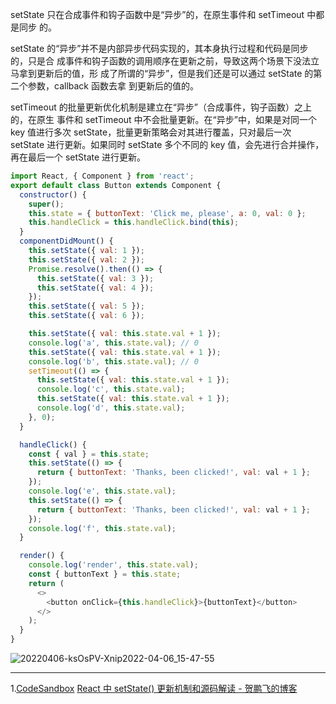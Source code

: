 setState 只在合成事件和钩子函数中是“异步”的，在原生事件和 setTimeout 中都是同步
的。

setState 的“异步”并不是内部异步代码实现的，其本身执行过程和代码是同步的，只是合
成事件和钩子函数的调用顺序在更新之前，导致这两个场景下没法立马拿到更新后的值，形
成了所谓的“异步”，但是我们还是可以通过 setState 的第二个参数，callback 函数去拿
到更新后的值的。

setTimeout 的批量更新优化机制是建立在“异步”（合成事件，钩子函数）之上的，在原生
事件和 setTimeout 中不会批量更新。在“异步”中，如果是对同一个 key 值进行多次
setState，批量更新策略会对其进行覆盖，只对最后一次 setState 进行更新。如果同时
setState 多个不同的 key 值，会先进行合并操作，再在最后一个 setState 进行更新。

```javascript
import React, { Component } from 'react';
export default class Button extends Component {
  constructor() {
    super();
    this.state = { buttonText: 'Click me, please', a: 0, val: 0 };
    this.handleClick = this.handleClick.bind(this);
  }
  componentDidMount() {
    this.setState({ val: 1 });
    this.setState({ val: 2 });
    Promise.resolve().then(() => {
      this.setState({ val: 3 });
      this.setState({ val: 4 });
    });
    this.setState({ val: 5 });
    this.setState({ val: 6 });

    this.setState({ val: this.state.val + 1 });
    console.log('a', this.state.val); // 0
    this.setState({ val: this.state.val + 1 });
    console.log('b', this.state.val); // 0
    setTimeout(() => {
      this.setState({ val: this.state.val + 1 });
      console.log('c', this.state.val);
      this.setState({ val: this.state.val + 1 });
      console.log('d', this.state.val);
    }, 0);
  }

  handleClick() {
    const { val } = this.state;
    this.setState(() => {
      return { buttonText: 'Thanks, been clicked!', val: val + 1 };
    });
    console.log('e', this.state.val);
    this.setState(() => {
      return { buttonText: 'Thanks, been clicked!', val: val + 1 };
    });
    console.log('f', this.state.val);
  }

  render() {
    console.log('render', this.state.val);
    const { buttonText } = this.state;
    return (
      <>
        <button onClick={this.handleClick}>{buttonText}</button>
      </>
    );
  }
}
```

![20220406-ksOsPV-Xnip2022-04-06_15-47-55](https://loremxuetengfei.oss-cn-beijing.aliyuncs.com/20220406-ksOsPV-Xnip2022-04-06_15-47-55.jpg)

---

1.[CodeSandbox](https://codesandbox.io/s/divine-wildflower-035cg8?file=/src/button.js:0-1473)
[React 中 setState() 更新机制和源码解读 - 贺鹏飞的博客](https://www.hepengfei.net/react/61.html)
